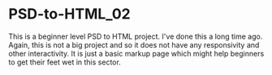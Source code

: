 # PSD-to-HTML_02
This is a beginner level PSD to HTML project. I've done this a long time ago. Again, this is not a big project and so it does not have any responsivity and other interactivity. It is just a basic markup page which might help beginners to get their feet wet in this sector.
